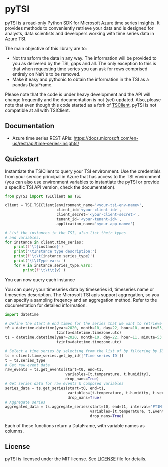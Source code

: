 # pyTSI

pyTSI is a read-only Python SDK for Microsoft Azure time series insights. 
It provides methods to conveniently retrieve your data and is designed
for analysts, data scientists and developers working with time series 
data in Azure TSI.

The main objective of this library are to:
* Not transform the data in any way. The information will be provided
  to you as delivered by the TSI, gaps and all. The only exception to
  this is that when requesting time series you can ask for rows comprised
  entirely on NaN's to be removed.
* Make it easy and pythonic to obtain the information in the TSI as a
  pandas DataFrame.

Please note that the code is under heavy development and the API will
change frequently and the documentation is not (yet) updated. Also, 
please note that even though this code started as a fork of 
[TSClient](https://github.com/RaaLabs/TSIClient), pyTSI is not compatible
at all with TSIClient.

## Documentation
- Azure time series REST APIs: <https://docs.microsoft.com/en-us/rest/api/time-series-insights/>

## Quickstart
Instantiate the TSIClient to query your TSI environment. Use the credentials 
from your service principal in Azure that has access to the TSI environment 
(you can also use environment variables to instantiate the pyTSI or provide 
a specific TSI API version, check the documentation).

```python
from pyTSI import TSIClient as TSI

client = TSI.TSIClient(environment_name='<your-tsi-env-name>',
                       client_id='<your-client-id>',
                       client_secret='<your-client-secret>',
                       tenant_id='<your-tenant-id>',
                       application_name='<your-app-name>')

# List the instances in the TSI, also list their types
# and variables.
for instance in client.time_series:
    print(f'\t{instance}')
    print('\tInstance type description:')
    print(f'\t\t{instance.series_type}')
    print('\t\tType vars:')
    for v in instance.series_type.vars:
        print(f'\t\t\t{v}')
```

You can now query each instance

You can query your timeseries data by timeseries id, timeseries name or timeseries 
description. The Microsoft TSI apis support aggregation, so you can specify a 
sampling freqency and an aggregation method. Refer to the documentation for detailed 
information.

```python
import datetime

# Define the start & end times for the series that we want to retrieve
t0 = datetime.datetime(year=2020, month=10, day=22, hour=10, minute=53, second=00,
                       tzinfo=datetime.timezone.utc)
t1 = datetime.datetime(year=2020, month=10, day=22, hour=11, minute=53, second=30,
                       tzinfo=datetime.timezone.utc)

# Select a time series by selecting from the list of by filtering by ID
ts = client.time_series.get_by_id(['Time series ID'])
t = ts.series_type
# Get raw event data
raw_events = ts.get_events(start=t0, end=t1, 
                           variables=[t.temperature, t.humidity],
                           drop_nans=True)
# Get series data for raw events & composed variables
series_data = ts.get_series(start=t0, end=t1, 
                            variables=[t.temperature, t.humidity, t.series_sum],
                            drop_nans=True)
# Aggregate series
aggregated_data = ts.aggregate_series(start=t0, end=t1, interval='PT1M', 
                                      variables=[t.temperature, t.EventCount],
                                      drop_nans=True)
```

Each of these functions return a DataFrame, with variable names as columns.

## License
pyTSI is licensed under the MIT license. See [LICENSE](LICENSE.txt) file for details.
